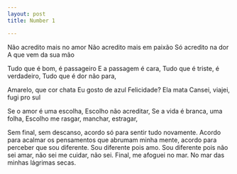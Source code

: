 ```yaml
---
layout: post
title: Number 1

---
```

Não acredito mais no amor
Não acredito mais em paixão 
Só acredito na dor 
A que vem da sua mão 

Tudo que é bom, é passageiro
E a passagem é cara, 
Tudo que é triste, é verdadeiro, 
Tudo que é dor não para, 

Amarelo, que cor chata
Eu gosto de azul
Felicidade? Ela mata
Cansei, viajei,  fugi pro sul 

Se o amor é uma escolha, 
Escolho não acreditar, 
Se a vida é branca, uma folha, 
Escolho me rasgar, manchar, estragar, 

Sem final, sem descanso, acordo só para sentir tudo novamente. Acordo para acalmar os pensamentos que abrumam minha mente, acordo para perceber que sou diferente. Sou diferente pois amo. Sou diferente pois não sei amar, não sei me cuidar, não sei. Final, me afoguei no mar. No mar das minhas lágrimas secas.
